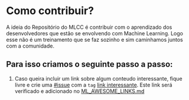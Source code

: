 # Como contribuir?

A ideia do Repositório do MLCC é contribuir com o aprendizado dos desenvolvedores que estão se envolvendo com Machine Learning. 
Logo esse não é um treinamento que se faz sozinho e sim caminhamos juntos com a comunidade. 

## Para isso criamos o seguinte passo a passo:

1. Caso queira incluir um link sobre algum conteudo interessante, fique livre e crie uma [#issue](https://github.com/gdgrio/mlcc/issues) com a `tag` [link interessante](https://github.com/gdgrio/mlcc/labels/link%20interessante). Este link será verificado e adicionado no [ML_AWESOME_LINKS.md](https://github.com/gdgrio/mlcc/blob/master/ML_AWESOME_LINKS.md)
